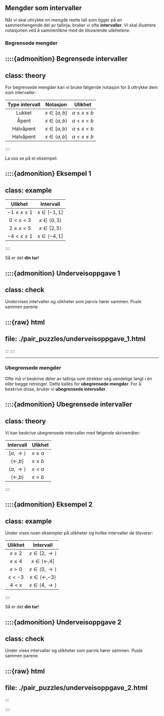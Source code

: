 
## Mengder som intervaller
Når vi skal uttrykke en mengde reelle tall som ligger på en sammenhengende del av tallinja, bruker vi ofte **intervaller**. Vi skal illustrere notasjonen ved å sammenlikne med de tilsvarende ulikhetene.

### Begrensede mengder

::::{admonition} Begrensede intervaller
---
class: theory
---

For begrensede mengder kan vi bruke følgende notasjon for å uttrykke dem som intervaller:


| Type intervall | Notasjon | Ulikhet |
| :---: | :---: | :---: |
| Lukket | $x \in [a, b]$ | $a \leq x \leq b$ |
| Åpent | $x \in \langle a, b\rangle$ | $a < x < b$ |
| Halvåpent | $x \in [a, b\rangle$| $a \leq x < b$ |
| Halvåpent | $x \in \langle a, b]$| $a < x \leq b$ |

::::

La oss se på et eksempel:


::::{admonition} Eksempel 1
---
class: example
---

| Ulikhet | Intervall |
|:---:|:---:|
| $-1 \leq x \leq 1$ | $x\in [-1, 1]$ |
| $0 < x < 3$ | $x\in \langle 0, 3\rangle$ |
| $2 \leq x < 5$ | $x\in [2, 5\rangle$ |
| $-4 < x \leq 1$ | $x\in \langle -4, 1]$ |

::::

Så er det **din tur**!

::::{admonition} Underveisoppgave 1
---
class: check
---
Undervises intervaller og ulikheter som parvis hører sammen. Pusle sammen parene.

:::{raw} html
---
file: ./pair_puzzles/underveisoppgave_1.html
---
:::
::::

<!-- ::::{admonition} Underveisoppgave 1
---
class: check
---
Skriv av og fyll ut tabellen under:

| Ulikhet | Intervall |
|:---:|:---:|
| $-1 < x \leq 3$ | |
| | $x\in \langle 1, 6]$ |
| $0 \leq x < 2$ |  |
| | $x\in \left[-\dfrac{1}{3}, 1\right\rangle$ |
| $-2 \leq x \leq 4$ |  |


:::{admonition} Fasit
---
class: answer, dropdown
---

| Ulikhet | Intervall |
|:---:|:---:|
| $-1 < x \leq 3$ | $x \in \langle -1, 3]$ |
| $1 < x \leq 6$ | $x\in \langle 1, 6]$ |
| $0 \leq x < 2$ | $x \in [0, 2\rangle$ |
| $-\dfrac{1}{3} \leq x < 1$ | $x\in \left[-\dfrac{1}{3}, 1\right\rangle$ |
| $-2 \leq x \leq 4$ |  $x \in [-2, 4]$ |

:::
:::: -->


---

### Ubegrensede mengder
Ofte må vi beskrive deler av tallinja som strekker seg uendelige langt i én eller begge retninger. Dette kalles for **ubegrensede mengder**. For å beskrive disse, bruker vi **ubegrensede intervaller**.


::::{admonition} Ubegrensede intervaller
---
class: theory
---
Vi kan beskrive ubegrensede intervaller med følgende skrivemåter:


| Intervall | Ulikhet |
| :---: | --- |
| $[a, \to\rangle$ | $x \geq a$ |
| $\langle \gets, b]$ | $x \leq b$ |
| $\langle a, \to\rangle$ | $x < a$|
| $\langle \gets, b\rangle$ | $x > b$ |

::::


::::{admonition} Eksempel 2
---
class: example
---
Under vises noen eksempler på ulikheter og hvilke intervaller de tilsvarer:

| Ulikhet | Intervall |
| :---: | :---: |
| $x \geq 2$ | $x\in [2, \to\rangle$ |
| $x \leq 4$ | $x\in \langle \gets, 4]$ |
| $x > 0$ | $x\in \langle 0, \to\rangle$ |
| $x < -3$ | $x\in \langle \gets, -3\rangle$ |
| $4 < x$ | $x \in \langle 4, \to\rangle$ |


::::

Så er det **din tur**!

::::{admonition} Underveisoppgave 2
---
class: check
---
Under vises intervaller og ulikheter som parvis hører sammen. Pusle sammen parene.

:::{raw} html
---
file: ./pair_puzzles/underveisoppgave_2.html
---
:::

::::

<!-- ::::{admonition} Underveisoppgave 2
---
class: check
---
Skriv av og fyll ut tabellen under:


| Ulikhet | Intervall |
|:---:|:---:|
| $x \geq 0$ | |
| | $x\in \langle \gets, 3]$ |
| $x > 2$ |  |
| | $x\in \left\langle -\dfrac{1}{2}, \to\right\rangle$ |
| $x \leq 1$ |  |

:::{admonition} Fasit
---
class: answer, dropdown
---

| Ulikhet | Intervall |
|:---:|:---:|
| $x \geq 0$ | $x \in [0, \to \rangle$ |
| $x \leq 3$ | $x\in \langle \gets, 3]$ |
| $x > 2$ | $x \in \langle 2, \to \rangle$ |
| $x > -\dfrac{1}{2}$ | $x\in \left\langle -\dfrac{1}{2}, \to\right\rangle$ |
| $x \leq 1$ | $x \in \langle \gets, 1]$ |

:::

:::: -->